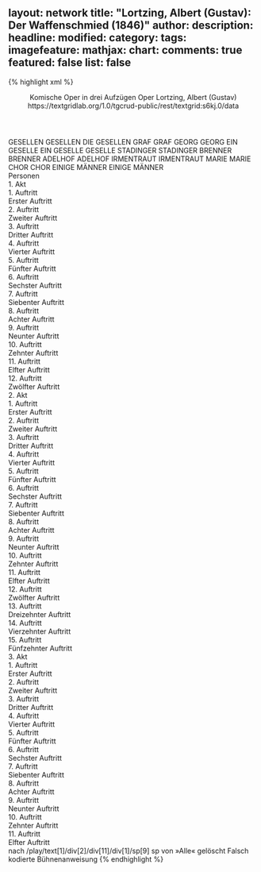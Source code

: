 layout: network
title: "Lortzing, Albert (Gustav): Der Waffenschmied (1846)"
author:
description:
headline:
modified:
category:
tags:
imagefeature:
mathjax:
chart:
comments: true
featured: false
list: false
---
{% highlight xml %}
<?xml-model href="https://raw.githubusercontent.com/DLiNa/project/master/rules/lina.rnc"?><?xml-model href="https://raw.githubusercontent.com/DLiNa/project/master/rules/lina.sch"?>
<play xmlns="http://lina.digital">
  <header>
    <title>Der Waffenschmied</title>
  	<subtitle>Komische Oper in drei Aufzügen</subtitle>
    <genretitle>Oper</genretitle>
    <author>Lortzing, Albert (Gustav)</author>
  	<date when="1846" type="premiere"/>
  	<source>https://textgridlab.org/1.0/tgcrud-public/rest/textgrid:s6kj.0/data</source>
  </header>
  <personae>
    <character>
      <name>GESELLEN</name>
      <alias xml:id="gesellen">
        <name>GESELLEN</name>
      </alias>
    	<alias xml:id="die_gesellen">
    		<name>DIE GESELLEN</name>
    	</alias>
    </character>
    <character>
      <name>GRAF</name>
      <alias xml:id="graf">
        <name>GRAF</name>
      </alias>
    </character>
    <character>
      <name>GEORG</name>
      <alias xml:id="georg">
        <name>GEORG</name>
      </alias>
    </character>
    <character>
      <name>EIN GESELLE</name>
      <alias xml:id="ein_geselle">
        <name>EIN GESELLE</name>
      </alias>
    	<alias xml:id="geselle">
    		<name>GESELLE</name>
    	</alias>
    </character>
    <character>
      <name>STADINGER</name>
      <alias xml:id="stadinger">
        <name>STADINGER</name>
      </alias>
    </character>
    <character>
      <name>BRENNER</name>
      <alias xml:id="brenner">
        <name>BRENNER</name>
      </alias>
    </character>
    <character>
      <name>ADELHOF</name>
      <alias xml:id="adelhof">
        <name>ADELHOF</name>
      </alias>
    </character>
    <character>
      <name>IRMENTRAUT</name>
      <alias xml:id="irmentraut">
        <name>IRMENTRAUT</name>
      </alias>
    </character>
    <character>
      <name>MARIE</name>
      <alias xml:id="marie">
        <name>MARIE</name>
      </alias>
    </character>
    <character>
      <name>CHOR</name>
      <alias xml:id="chor">
        <name>CHOR</name>
      </alias>
    </character>
    <character>
      <name>EINIGE MÄNNER</name>
      <alias xml:id="einige_männer">
        <name>EINIGE MÄNNER</name>
      </alias>
    </character>
  </personae>
  <text>
    <div>
      <head>Personen</head>
    </div>
    <div>
      <head>1. Akt</head>
      <div>
        <head>1. Auftritt</head>
        <div>
          <head>Erster Auftritt</head>
          <sp who="#gesellen">
            <amount n="2" unit="speech_acts"/>
            <amount n="92" unit="words"/>
            <amount n="24" unit="lines"/>
            <amount n="556" unit="chars"/>
          </sp>
          <sp who="#graf">
            <amount n="6" unit="speech_acts"/>
            <amount n="64" unit="words"/>
            <amount n="15" unit="lines"/>
            <amount n="358" unit="chars"/>
          </sp>
          <sp who="#georg">
            <amount n="6" unit="speech_acts"/>
            <amount n="79" unit="words"/>
            <amount n="16" unit="lines"/>
            <amount n="398" unit="chars"/>
          </sp>
          <sp who="#ein_geselle">
            <amount n="1" unit="speech_acts"/>
            <amount n="18" unit="words"/>
            <amount n="4" unit="lines"/>
            <amount n="100" unit="chars"/>
          </sp>
        </div>
      </div>
      <div>
        <head>2. Auftritt</head>
        <div>
          <head>Zweiter Auftritt</head>
          <sp who="#stadinger">
            <amount n="4" unit="speech_acts"/>
            <amount n="349" unit="words"/>
            <amount n="64" unit="lines"/>
            <amount n="1855" unit="chars"/>
          </sp>
          <sp who="#die_gesellen">
            <amount n="1" unit="speech_acts"/>
            <amount n="10" unit="words"/>
            <amount n="3" unit="lines"/>
            <amount n="67" unit="chars"/>
          </sp>
          <sp who="#gesellen">
            <amount n="2" unit="speech_acts"/>
            <amount n="31" unit="words"/>
            <amount n="6" unit="lines"/>
            <amount n="163" unit="chars"/>
          </sp>
          <sp who="#georg">
            <amount n="1" unit="speech_acts"/>
            <amount n="2" unit="words"/>
            <amount n="1" unit="lines"/>
            <amount n="13" unit="chars"/>
          </sp>
        </div>
      </div>
      <div>
        <head>3. Auftritt</head>
        <div>
          <head>Dritter Auftritt</head>
          <sp who="#georg">
            <amount n="18" unit="speech_acts"/>
            <amount n="320" unit="words"/>
            <amount n="13" unit="lines"/>
            <amount n="1821" unit="chars"/>
          </sp>
          <sp who="#graf">
            <amount n="18" unit="speech_acts"/>
            <amount n="198" unit="words"/>
            <amount n="15" unit="lines"/>
            <amount n="1071" unit="chars"/>
          </sp>
        </div>
      </div>
      <div>
        <head>4. Auftritt</head>
        <div>
          <head>Vierter Auftritt</head>
          <sp who="#georg">
            <amount n="1" unit="speech_acts"/>
            <amount n="348" unit="words"/>
            <amount n="51" unit="lines"/>
            <amount n="1867" unit="chars"/>
          </sp>
        </div>
      </div>
      <div>
        <head>5. Auftritt</head>
        <div>
          <head>Fünfter Auftritt</head>
          <sp who="#brenner">
            <amount n="24" unit="speech_acts"/>
            <amount n="323" unit="words"/>
            <amount n="19" unit="lines"/>
            <amount n="1826" unit="chars"/>
          </sp>
          <sp who="#adelhof">
            <amount n="23" unit="speech_acts"/>
            <amount n="271" unit="words"/>
            <amount n="17" unit="lines"/>
            <amount n="1464" unit="chars"/>
          </sp>
        </div>
      </div>
      <div>
        <head>6. Auftritt</head>
        <div>
          <head>Sechster Auftritt</head>
          <sp who="#irmentraut">
            <amount n="5" unit="speech_acts"/>
            <amount n="216" unit="words"/>
            <amount n="1223" unit="chars"/>
          </sp>
          <sp who="#adelhof">
            <amount n="3" unit="speech_acts"/>
            <amount n="27" unit="words"/>
            <amount n="3" unit="lines"/>
            <amount n="138" unit="chars"/>
          </sp>
          <sp who="#brenner">
            <amount n="6" unit="speech_acts"/>
            <amount n="60" unit="words"/>
            <amount n="5" unit="lines"/>
            <amount n="343" unit="chars"/>
          </sp>
        </div>
      </div>
      <div>
        <head>7. Auftritt</head>
        <div>
          <head>Siebenter Auftritt</head>
          <sp who="#irmentraut">
            <amount n="1" unit="speech_acts"/>
            <amount n="287" unit="words"/>
            <amount n="46" unit="lines"/>
            <amount n="1504" unit="chars"/>
          </sp>
        </div>
      </div>
      <div>
        <head>8. Auftritt</head>
        <div>
          <head>Achter Auftritt</head>
          <sp who="#marie">
            <amount n="8" unit="speech_acts"/>
            <amount n="93" unit="words"/>
            <amount n="7" unit="lines"/>
            <amount n="498" unit="chars"/>
          </sp>
          <sp who="#irmentraut">
            <amount n="7" unit="speech_acts"/>
            <amount n="126" unit="words"/>
            <amount n="4" unit="lines"/>
            <amount n="692" unit="chars"/>
          </sp>
        </div>
      </div>
      <div>
        <head>9. Auftritt</head>
        <div>
          <head>Neunter Auftritt</head>
          <sp who="#graf">
            <amount n="11" unit="speech_acts"/>
            <amount n="184" unit="words"/>
            <amount n="39" unit="lines"/>
            <amount n="928" unit="chars"/>
          </sp>
          <sp who="#marie">
            <amount n="12" unit="speech_acts"/>
            <amount n="137" unit="words"/>
            <amount n="26" unit="lines"/>
            <amount n="666" unit="chars"/>
          </sp>
          <sp who="#irmentraut">
            <amount n="17" unit="speech_acts"/>
            <amount n="178" unit="words"/>
            <amount n="33" unit="lines"/>
            <amount n="852" unit="chars"/>
          </sp>
        </div>
      </div>
      <div>
        <head>10. Auftritt</head>
        <div>
          <head>Zehnter Auftritt</head>
          <sp who="#georg">
            <amount n="3" unit="speech_acts"/>
            <amount n="15" unit="words"/>
            <amount n="4" unit="lines"/>
            <amount n="75" unit="chars"/>
          </sp>
          <sp who="#marie">
            <amount n="2" unit="speech_acts"/>
            <amount n="10" unit="words"/>
            <amount n="3" unit="lines"/>
            <amount n="64" unit="chars"/>
          </sp>
          <sp who="#irmentraut">
            <amount n="1" unit="speech_acts"/>
            <amount n="2" unit="words"/>
            <amount n="1" unit="lines"/>
            <amount n="12" unit="chars"/>
          </sp>
          <sp who="#marie #irmentraut">
            <amount n="1" unit="speech_acts"/>
            <amount n="4" unit="words"/>
            <amount n="1" unit="lines"/>
            <amount n="29" unit="chars"/>
          </sp>
          <sp who="#graf">
            <amount n="2" unit="speech_acts"/>
            <amount n="3" unit="words"/>
            <amount n="1" unit="lines"/>
            <amount n="20" unit="chars"/>
          </sp>
          <sp who="#stadinger">
            <amount n="1" unit="speech_acts"/>
            <amount n="11" unit="words"/>
            <amount n="3" unit="lines"/>
            <amount n="67" unit="chars"/>
          </sp>
          <sp who="#stadinger #gesellen">
            <amount n="1" unit="speech_acts"/>
          </sp>
        </div>
      </div>
      <div>
        <head>11. Auftritt</head>
        <div>
          <head>Elfter Auftritt</head>
          <sp who="#gesellen">
            <amount n="4" unit="speech_acts"/>
            <amount n="22" unit="words"/>
            <amount n="5" unit="lines"/>
            <amount n="117" unit="chars"/>
          </sp>
          <sp who="#stadinger">
            <amount n="11" unit="speech_acts"/>
            <amount n="112" unit="words"/>
            <amount n="27" unit="lines"/>
            <amount n="575" unit="chars"/>
          </sp>
          <sp who="#georg">
            <amount n="4" unit="speech_acts"/>
            <amount n="26" unit="words"/>
            <amount n="5" unit="lines"/>
            <amount n="120" unit="chars"/>
          </sp>
          <sp who="#marie #irmentraut">
            <amount n="1" unit="speech_acts"/>
            <amount n="3" unit="words"/>
            <amount n="1" unit="lines"/>
            <amount n="14" unit="chars"/>
          </sp>
          <sp who="#die_gesellen">
            <amount n="2" unit="speech_acts"/>
          </sp>
          <sp who="#marie">
            <amount n="6" unit="speech_acts"/>
            <amount n="31" unit="words"/>
            <amount n="7" unit="lines"/>
            <amount n="155" unit="chars"/>
          </sp>
          <sp who="#irmentraut">
            <amount n="6" unit="speech_acts"/>
            <amount n="24" unit="words"/>
            <amount n="7" unit="lines"/>
            <amount n="139" unit="chars"/>
          </sp>
          <sp who="#stadinger">
            <amount n="1" unit="speech_acts"/>
            <amount n="3" unit="words"/>
            <amount n="1" unit="lines"/>
            <amount n="11" unit="chars"/>
          </sp>
          <sp who="#marie #gesellen">
            <amount n="1" unit="speech_acts"/>
            <amount n="3" unit="words"/>
            <amount n="1" unit="lines"/>
            <amount n="11" unit="chars"/>
          </sp>
        </div>
      </div>
      <div>
        <head>12. Auftritt</head>
        <div>
          <head>Zwölfter Auftritt</head>
          <sp who="#marie">
            <amount n="1" unit="speech_acts"/>
            <amount n="391" unit="words"/>
            <amount n="61" unit="lines"/>
            <amount n="2025" unit="chars"/>
          </sp>
        </div>
      </div>
    </div>
    <div>
      <head>2. Akt</head>
      <div>
        <head>1. Auftritt</head>
        <div>
          <head>Erster Auftritt</head>
          <sp who="#graf">
            <amount n="27" unit="speech_acts"/>
            <amount n="321" unit="words"/>
            <amount n="51" unit="lines"/>
            <amount n="1613" unit="chars"/>
          </sp>
          <sp who="#marie">
            <amount n="25" unit="speech_acts"/>
            <amount n="291" unit="words"/>
            <amount n="55" unit="lines"/>
            <amount n="1468" unit="chars"/>
          </sp>
          <sp who="#graf #marie">
            <amount n="1" unit="speech_acts"/>
            <amount n="20" unit="words"/>
            <amount n="4" unit="lines"/>
            <amount n="125" unit="chars"/>
          </sp>
        </div>
      </div>
      <div>
        <head>2. Auftritt</head>
        <div>
          <head>Zweiter Auftritt</head>
          <sp who="#irmentraut">
            <amount n="8" unit="speech_acts"/>
            <amount n="190" unit="words"/>
            <amount n="5" unit="lines"/>
            <amount n="968" unit="chars"/>
          </sp>
          <sp who="#graf #marie">
            <amount n="2" unit="speech_acts"/>
            <amount n="5" unit="words"/>
            <amount n="2" unit="lines"/>
            <amount n="28" unit="chars"/>
          </sp>
          <sp who="#marie">
            <amount n="2" unit="speech_acts"/>
            <amount n="5" unit="words"/>
            <amount n="2" unit="lines"/>
            <amount n="30" unit="chars"/>
          </sp>
          <sp who="#graf">
            <amount n="7" unit="speech_acts"/>
            <amount n="70" unit="words"/>
            <amount n="7" unit="lines"/>
            <amount n="363" unit="chars"/>
          </sp>
        </div>
      </div>
      <div>
        <head>3. Auftritt</head>
        <div>
          <head>Dritter Auftritt</head>
          <sp who="#georg">
            <amount n="1" unit="speech_acts"/>
            <amount n="2" unit="words"/>
            <amount n="1" unit="lines"/>
            <amount n="14" unit="chars"/>
          </sp>
          <sp who="#irmentraut">
            <amount n="1" unit="speech_acts"/>
            <amount n="24" unit="words"/>
            <amount n="134" unit="chars"/>
          </sp>
        </div>
      </div>
      <div>
        <head>4. Auftritt</head>
        <div>
          <head>Vierter Auftritt</head>
          <sp who="#stadinger">
            <amount n="5" unit="speech_acts"/>
            <amount n="89" unit="words"/>
            <amount n="4" unit="lines"/>
            <amount n="455" unit="chars"/>
          </sp>
          <sp who="#graf">
            <amount n="2" unit="speech_acts"/>
            <amount n="14" unit="words"/>
            <amount n="2" unit="lines"/>
            <amount n="75" unit="chars"/>
          </sp>
          <sp who="#georg">
            <amount n="3" unit="speech_acts"/>
            <amount n="21" unit="words"/>
            <amount n="3" unit="lines"/>
            <amount n="113" unit="chars"/>
          </sp>
          <sp who="#irmentraut">
            <amount n="2" unit="speech_acts"/>
            <amount n="30" unit="words"/>
            <amount n="2" unit="lines"/>
            <amount n="186" unit="chars"/>
          </sp>
          <sp who="#marie">
            <amount n="2" unit="speech_acts"/>
            <amount n="15" unit="words"/>
            <amount n="2" unit="lines"/>
            <amount n="68" unit="chars"/>
          </sp>
        </div>
      </div>
      <div>
        <head>5. Auftritt</head>
        <div>
          <head>Fünfter Auftritt</head>
          <sp who="#adelhof">
            <amount n="23" unit="speech_acts"/>
            <amount n="356" unit="words"/>
            <amount n="49" unit="lines"/>
            <amount n="1864" unit="chars"/>
          </sp>
          <sp who="#stadinger">
            <amount n="28" unit="speech_acts"/>
            <amount n="513" unit="words"/>
            <amount n="81" unit="lines"/>
            <amount n="2728" unit="chars"/>
          </sp>
          <sp who="#georg">
            <amount n="4" unit="speech_acts"/>
            <amount n="16" unit="words"/>
            <amount n="4" unit="lines"/>
            <amount n="85" unit="chars"/>
          </sp>
          <sp who="#graf">
            <amount n="5" unit="speech_acts"/>
            <amount n="19" unit="words"/>
            <amount n="5" unit="lines"/>
            <amount n="91" unit="chars"/>
          </sp>
          <sp who="#marie #graf">
            <amount n="2" unit="speech_acts"/>
            <amount n="17" unit="words"/>
            <amount n="3" unit="lines"/>
            <amount n="58" unit="chars"/>
          </sp>
          <sp who="#irmentraut #marie">
            <amount n="1" unit="speech_acts"/>
            <amount n="4" unit="words"/>
            <amount n="1" unit="lines"/>
            <amount n="19" unit="chars"/>
          </sp>
          <sp who="#stadinger #graf #georg #irmentraut #marie">
            <amount n="1" unit="speech_acts"/>
            <amount n="29" unit="words"/>
            <amount n="6" unit="lines"/>
            <amount n="165" unit="chars"/>
          </sp>
          <sp who="#marie #irmentraut">
            <amount n="1" unit="speech_acts"/>
            <amount n="3" unit="words"/>
            <amount n="1" unit="lines"/>
            <amount n="17" unit="chars"/>
          </sp>
          <sp who="#irmentraut">
            <amount n="5" unit="speech_acts"/>
            <amount n="41" unit="words"/>
            <amount n="8" unit="lines"/>
            <amount n="214" unit="chars"/>
          </sp>
          <sp who="#irmentraut #georg">
            <amount n="1" unit="speech_acts"/>
            <amount n="15" unit="words"/>
            <amount n="2" unit="lines"/>
            <amount n="76" unit="chars"/>
          </sp>
        </div>
      </div>
      <div>
        <head>6. Auftritt</head>
        <div>
          <head>Sechster Auftritt</head>
          <sp who="#georg">
            <amount n="6" unit="speech_acts"/>
            <amount n="134" unit="words"/>
            <amount n="2" unit="lines"/>
            <amount n="778" unit="chars"/>
          </sp>
          <sp who="#graf">
            <amount n="5" unit="speech_acts"/>
            <amount n="62" unit="words"/>
            <amount n="5" unit="lines"/>
            <amount n="322" unit="chars"/>
          </sp>
        </div>
      </div>
      <div>
        <head>7. Auftritt</head>
        <div>
          <head>Siebenter Auftritt</head>
          <sp who="#stadinger">
            <amount n="38" unit="speech_acts"/>
            <amount n="579" unit="words"/>
            <amount n="57" unit="lines"/>
            <amount n="3086" unit="chars"/>
          </sp>
          <sp who="#graf">
            <amount n="7" unit="speech_acts"/>
            <amount n="98" unit="words"/>
            <amount n="5" unit="lines"/>
            <amount n="499" unit="chars"/>
          </sp>
          <sp who="#georg">
            <amount n="30" unit="speech_acts"/>
            <amount n="301" unit="words"/>
            <amount n="47" unit="lines"/>
            <amount n="1588" unit="chars"/>
          </sp>
          <sp who="#georg #stadinger">
            <amount n="2" unit="speech_acts"/>
            <amount n="78" unit="words"/>
            <amount n="11" unit="lines"/>
            <amount n="342" unit="chars"/>
          </sp>
        </div>
      </div>
      <div>
        <head>8. Auftritt</head>
        <div>
          <head>Achter Auftritt</head>
          <sp who="#adelhof">
            <amount n="4" unit="speech_acts"/>
            <amount n="50" unit="words"/>
            <amount n="3" unit="lines"/>
            <amount n="276" unit="chars"/>
          </sp>
          <sp who="#stadinger">
            <amount n="4" unit="speech_acts"/>
            <amount n="87" unit="words"/>
            <amount n="2" unit="lines"/>
            <amount n="487" unit="chars"/>
          </sp>
        </div>
      </div>
      <div>
        <head>9. Auftritt</head>
        <div>
          <head>Neunter Auftritt</head>
          <sp who="#brenner">
            <amount n="2" unit="speech_acts"/>
            <amount n="32" unit="words"/>
            <amount n="1" unit="lines"/>
            <amount n="188" unit="chars"/>
          </sp>
          <sp who="#stadinger">
            <amount n="2" unit="speech_acts"/>
            <amount n="11" unit="words"/>
            <amount n="2" unit="lines"/>
            <amount n="54" unit="chars"/>
          </sp>
          <sp who="#adelhof">
            <amount n="2" unit="speech_acts"/>
            <amount n="13" unit="words"/>
            <amount n="2" unit="lines"/>
            <amount n="64" unit="chars"/>
          </sp>
        </div>
      </div>
      <div>
        <head>10. Auftritt</head>
        <div>
          <head>Zehnter Auftritt</head>
          <sp who="#irmentraut">
            <amount n="8" unit="speech_acts"/>
            <amount n="50" unit="words"/>
            <amount n="7" unit="lines"/>
            <amount n="270" unit="chars"/>
          </sp>
          <sp who="#stadinger">
            <amount n="9" unit="speech_acts"/>
            <amount n="132" unit="words"/>
            <amount n="6" unit="lines"/>
            <amount n="726" unit="chars"/>
          </sp>
          <sp who="#adelhof">
            <amount n="1" unit="speech_acts"/>
            <amount n="6" unit="words"/>
            <amount n="1" unit="lines"/>
            <amount n="28" unit="chars"/>
          </sp>
        </div>
      </div>
      <div>
        <head>11. Auftritt</head>
        <div>
          <head>Elfter Auftritt</head>
          <sp who="#brenner">
            <amount n="7" unit="speech_acts"/>
            <amount n="157" unit="words"/>
            <amount n="6" unit="lines"/>
            <amount n="906" unit="chars"/>
          </sp>
          <sp who="#adelhof">
            <amount n="6" unit="speech_acts"/>
            <amount n="112" unit="words"/>
            <amount n="3" unit="lines"/>
            <amount n="572" unit="chars"/>
          </sp>
        </div>
      </div>
      <div>
        <head>12. Auftritt</head>
        <div>
          <head>Zwölfter Auftritt</head>
        </div>
      </div>
      <div>
        <head>13. Auftritt</head>
        <div>
          <head>Dreizehnter Auftritt</head>
          <sp who="#ein_geselle">
            <amount n="1" unit="speech_acts"/>
            <amount n="11" unit="words"/>
            <amount n="1" unit="lines"/>
            <amount n="79" unit="chars"/>
          </sp>
          <sp who="#georg">
            <amount n="8" unit="speech_acts"/>
            <amount n="213" unit="words"/>
            <amount n="32" unit="lines"/>
            <amount n="1069" unit="chars"/>
          </sp>
          <sp who="#stadinger">
            <amount n="5" unit="speech_acts"/>
            <amount n="156" unit="words"/>
            <amount n="2" unit="lines"/>
            <amount n="806" unit="chars"/>
          </sp>
          <sp who="#chor">
            <amount n="3" unit="speech_acts"/>
            <amount n="71" unit="words"/>
            <amount n="9" unit="lines"/>
            <amount n="327" unit="chars"/>
          </sp>
        </div>
      </div>
      <div>
        <head>14. Auftritt</head>
        <div>
          <head>Vierzehnter Auftritt</head>
          <sp who="#adelhof">
            <amount n="7" unit="speech_acts"/>
            <amount n="63" unit="words"/>
            <amount n="6" unit="lines"/>
            <amount n="348" unit="chars"/>
          </sp>
          <sp who="#stadinger">
            <amount n="8" unit="speech_acts"/>
            <amount n="56" unit="words"/>
            <amount n="7" unit="lines"/>
            <amount n="299" unit="chars"/>
          </sp>
          <sp who="#stadinger #adelhof #georg">
            <amount n="2" unit="speech_acts"/>
            <amount n="3" unit="words"/>
            <amount n="1" unit="lines"/>
            <amount n="18" unit="chars"/>
          </sp>
          <sp who="#georg">
            <amount n="1" unit="speech_acts"/>
            <amount n="10" unit="words"/>
            <amount n="1" unit="lines"/>
            <amount n="55" unit="chars"/>
          </sp>
          <sp who="#brenner">
            <amount n="1" unit="speech_acts"/>
            <amount n="3" unit="words"/>
            <amount n="1" unit="lines"/>
            <amount n="19" unit="chars"/>
          </sp>
        </div>
      </div>
      <div>
        <head>15. Auftritt</head>
        <div>
          <head>Fünfzehnter Auftritt</head>
          <sp who="#irmentraut">
            <amount n="3" unit="speech_acts"/>
            <amount n="22" unit="words"/>
            <amount n="4" unit="lines"/>
            <amount n="117" unit="chars"/>
          </sp>
          <sp who="#stadinger">
            <amount n="12" unit="speech_acts"/>
            <amount n="259" unit="words"/>
            <amount n="50" unit="lines"/>
            <amount n="1352" unit="chars"/>
          </sp>
          <sp who="#stadinger #irmentraut #brenner #georg #adelhof">
            <amount n="3" unit="speech_acts"/>
            <amount n="15" unit="words"/>
            <amount n="3" unit="lines"/>
            <amount n="80" unit="chars"/>
          </sp>
          <sp who="#chor">
            <amount n="1" unit="speech_acts"/>
            <amount n="18" unit="words"/>
            <amount n="5" unit="lines"/>
            <amount n="85" unit="chars"/>
          </sp>
          <sp who="#adelhof">
            <amount n="1" unit="speech_acts"/>
          </sp>
          <sp who="#marie #graf">
            <amount n="1" unit="speech_acts"/>
          </sp>
          <sp who="#marie">
            <amount n="7" unit="speech_acts"/>
            <amount n="93" unit="words"/>
            <amount n="20" unit="lines"/>
            <amount n="499" unit="chars"/>
          </sp>
          <sp who="#brenner #einige_männer">
            <amount n="1" unit="speech_acts"/>
            <amount n="4" unit="words"/>
            <amount n="1" unit="lines"/>
            <amount n="25" unit="chars"/>
          </sp>
          <sp who="#graf">
            <amount n="2" unit="speech_acts"/>
            <amount n="57" unit="words"/>
            <amount n="11" unit="lines"/>
            <amount n="314" unit="chars"/>
          </sp>
          <sp who="#georg">
            <amount n="5" unit="speech_acts"/>
            <amount n="56" unit="words"/>
            <amount n="11" unit="lines"/>
            <amount n="293" unit="chars"/>
          </sp>
          <sp who="#georg #graf #brenner #adelhof">
            <amount n="1" unit="speech_acts"/>
            <amount n="3" unit="words"/>
            <amount n="1" unit="lines"/>
            <amount n="14" unit="chars"/>
          </sp>
        </div>
      </div>
    </div>
    <div>
      <head>3. Akt</head>
      <div>
        <head>1. Auftritt</head>
        <div>
          <head>Erster Auftritt</head>
          <sp who="#marie">
            <amount n="1" unit="speech_acts"/>
            <amount n="431" unit="words"/>
            <amount n="57" unit="lines"/>
            <amount n="2100" unit="chars"/>
          </sp>
        </div>
      </div>
      <div>
        <head>2. Auftritt</head>
        <div>
          <head>Zweiter Auftritt</head>
          <sp who="#brenner">
            <amount n="5" unit="speech_acts"/>
            <amount n="79" unit="words"/>
            <amount n="3" unit="lines"/>
            <amount n="424" unit="chars"/>
          </sp>
          <sp who="#stadinger">
            <amount n="6" unit="speech_acts"/>
            <amount n="99" unit="words"/>
            <amount n="4" unit="lines"/>
            <amount n="551" unit="chars"/>
          </sp>
          <sp who="#marie">
            <amount n="1" unit="speech_acts"/>
            <amount n="6" unit="words"/>
            <amount n="1" unit="lines"/>
            <amount n="33" unit="chars"/>
          </sp>
        </div>
      </div>
      <div>
        <head>3. Auftritt</head>
        <div>
          <head>Dritter Auftritt</head>
          <sp who="#georg">
            <amount n="2" unit="speech_acts"/>
            <amount n="9" unit="words"/>
            <amount n="2" unit="lines"/>
            <amount n="54" unit="chars"/>
          </sp>
          <sp who="#stadinger">
            <amount n="2" unit="speech_acts"/>
            <amount n="27" unit="words"/>
            <amount n="2" unit="lines"/>
            <amount n="151" unit="chars"/>
          </sp>
          <sp who="#marie">
            <amount n="1" unit="speech_acts"/>
          </sp>
        </div>
      </div>
      <div>
        <head>4. Auftritt</head>
        <div>
          <head>Vierter Auftritt</head>
          <sp who="#geselle">
            <amount n="2" unit="speech_acts"/>
            <amount n="4" unit="words"/>
            <amount n="1" unit="lines"/>
            <amount n="22" unit="chars"/>
          </sp>
          <sp who="#stadinger">
            <amount n="2" unit="speech_acts"/>
            <amount n="12" unit="words"/>
            <amount n="1" unit="lines"/>
            <amount n="73" unit="chars"/>
          </sp>
          <sp who="#brenner">
            <amount n="1" unit="speech_acts"/>
            <amount n="29" unit="words"/>
            <amount n="164" unit="chars"/>
          </sp>
        </div>
      </div>
      <div>
        <head>5. Auftritt</head>
        <div>
          <head>Fünfter Auftritt</head>
          <sp who="#stadinger">
            <amount n="11" unit="speech_acts"/>
            <amount n="92" unit="words"/>
            <amount n="10" unit="lines"/>
            <amount n="487" unit="chars"/>
          </sp>
          <sp who="#marie">
            <amount n="5" unit="speech_acts"/>
            <amount n="75" unit="words"/>
            <amount n="4" unit="lines"/>
            <amount n="406" unit="chars"/>
          </sp>
          <sp who="#irmentraut">
            <amount n="10" unit="speech_acts"/>
            <amount n="123" unit="words"/>
            <amount n="9" unit="lines"/>
            <amount n="600" unit="chars"/>
          </sp>
          <sp who="#graf">
            <amount n="2" unit="speech_acts"/>
            <amount n="14" unit="words"/>
            <amount n="2" unit="lines"/>
            <amount n="76" unit="chars"/>
          </sp>
          <sp who="#georg">
            <amount n="2" unit="speech_acts"/>
            <amount n="11" unit="words"/>
            <amount n="2" unit="lines"/>
            <amount n="57" unit="chars"/>
          </sp>
          <sp who="#brenner">
            <amount n="2" unit="speech_acts"/>
            <amount n="44" unit="words"/>
            <amount n="1" unit="lines"/>
            <amount n="222" unit="chars"/>
          </sp>
          <sp who="#irmentraut #georg #brenner #graf">
            <amount n="1" unit="speech_acts"/>
            <amount n="3" unit="words"/>
            <amount n="1" unit="lines"/>
            <amount n="20" unit="chars"/>
          </sp>
        </div>
      </div>
      <div>
        <head>6. Auftritt</head>
        <div>
          <head>Sechster Auftritt</head>
          <sp who="#adelhof">
            <amount n="12" unit="speech_acts"/>
            <amount n="153" unit="words"/>
            <amount n="29" unit="lines"/>
            <amount n="749" unit="chars"/>
          </sp>
          <sp who="#stadinger">
            <amount n="15" unit="speech_acts"/>
            <amount n="215" unit="words"/>
            <amount n="31" unit="lines"/>
            <amount n="1091" unit="chars"/>
          </sp>
          <sp who="#marie">
            <amount n="7" unit="speech_acts"/>
            <amount n="46" unit="words"/>
            <amount n="7" unit="lines"/>
            <amount n="243" unit="chars"/>
          </sp>
          <sp who="#brenner">
            <amount n="8" unit="speech_acts"/>
            <amount n="116" unit="words"/>
            <amount n="15" unit="lines"/>
            <amount n="593" unit="chars"/>
          </sp>
          <sp who="#marie #irmentraut">
            <amount n="2" unit="speech_acts"/>
            <amount n="43" unit="words"/>
            <amount n="8" unit="lines"/>
            <amount n="234" unit="chars"/>
          </sp>
          <sp who="#irmentraut #brenner #marie #adelhof">
            <amount n="3" unit="speech_acts"/>
            <amount n="15" unit="words"/>
            <amount n="3" unit="lines"/>
            <amount n="90" unit="chars"/>
          </sp>
          <sp who="#georg #irmentraut">
            <amount n="1" unit="speech_acts"/>
            <amount n="7" unit="words"/>
            <amount n="1" unit="lines"/>
            <amount n="42" unit="chars"/>
          </sp>
          <sp who="#graf">
            <amount n="5" unit="speech_acts"/>
            <amount n="50" unit="words"/>
            <amount n="5" unit="lines"/>
            <amount n="305" unit="chars"/>
          </sp>
          <sp who="#graf #georg">
            <amount n="1" unit="speech_acts"/>
            <amount n="10" unit="words"/>
            <amount n="2" unit="lines"/>
            <amount n="41" unit="chars"/>
          </sp>
          <sp who="#marie #graf">
            <amount n="1" unit="speech_acts"/>
            <amount n="23" unit="words"/>
            <amount n="4" unit="lines"/>
            <amount n="114" unit="chars"/>
          </sp>
          <sp who="#irmentraut">
            <amount n="2" unit="speech_acts"/>
            <amount n="27" unit="words"/>
            <amount n="4" unit="lines"/>
            <amount n="121" unit="chars"/>
          </sp>
          <sp who="#georg">
            <amount n="1" unit="speech_acts"/>
            <amount n="24" unit="words"/>
            <amount n="4" unit="lines"/>
            <amount n="120" unit="chars"/>
          </sp>
          <sp who="#adelhof #georg">
            <amount n="1" unit="speech_acts"/>
          </sp>
        </div>
      </div>
      <div>
        <head>7. Auftritt</head>
        <div>
          <head>Siebenter Auftritt</head>
          <sp who="#brenner">
            <amount n="1" unit="speech_acts"/>
            <amount n="22" unit="words"/>
            <amount n="133" unit="chars"/>
          </sp>
          <sp who="#stadinger">
            <amount n="1" unit="speech_acts"/>
            <amount n="4" unit="words"/>
            <amount n="1" unit="lines"/>
            <amount n="22" unit="chars"/>
          </sp>
        </div>
      </div>
      <div>
        <head>8. Auftritt</head>
        <div>
          <head>Achter Auftritt</head>
          <sp who="#georg">
            <amount n="2" unit="speech_acts"/>
            <amount n="18" unit="words"/>
            <amount n="1" unit="lines"/>
            <amount n="126" unit="chars"/>
          </sp>
          <sp who="#stadinger">
            <amount n="1" unit="speech_acts"/>
            <amount n="6" unit="words"/>
            <amount n="1" unit="lines"/>
            <amount n="41" unit="chars"/>
          </sp>
          <sp who="#irmentraut">
            <amount n="1" unit="speech_acts"/>
            <amount n="4" unit="words"/>
            <amount n="1" unit="lines"/>
            <amount n="31" unit="chars"/>
          </sp>
        </div>
      </div>
      <div>
        <head>9. Auftritt</head>
        <div>
          <head>Neunter Auftritt</head>
          <sp who="#geselle">
            <amount n="1" unit="speech_acts"/>
            <amount n="7" unit="words"/>
            <amount n="1" unit="lines"/>
            <amount n="42" unit="chars"/>
          </sp>
          <sp who="#stadinger">
            <amount n="11" unit="speech_acts"/>
            <amount n="607" unit="words"/>
            <amount n="73" unit="lines"/>
            <amount n="3168" unit="chars"/>
          </sp>
          <sp who="#georg">
            <amount n="9" unit="speech_acts"/>
            <amount n="143" unit="words"/>
            <amount n="5" unit="lines"/>
            <amount n="771" unit="chars"/>
          </sp>
          <sp who="#brenner">
            <amount n="3" unit="speech_acts"/>
            <amount n="44" unit="words"/>
            <amount n="2" unit="lines"/>
            <amount n="262" unit="chars"/>
          </sp>
          <sp who="#marie">
            <amount n="1" unit="speech_acts"/>
            <amount n="4" unit="words"/>
            <amount n="1" unit="lines"/>
            <amount n="23" unit="chars"/>
          </sp>
          <sp who="#marie #graf">
            <amount n="1" unit="speech_acts"/>
            <amount n="3" unit="words"/>
            <amount n="1" unit="lines"/>
            <amount n="19" unit="chars"/>
          </sp>
          <sp who="#irmentraut">
            <amount n="2" unit="speech_acts"/>
            <amount n="8" unit="words"/>
            <amount n="2" unit="lines"/>
            <amount n="51" unit="chars"/>
          </sp>
          <sp who="#graf">
            <amount n="1" unit="speech_acts"/>
            <amount n="6" unit="words"/>
            <amount n="1" unit="lines"/>
            <amount n="36" unit="chars"/>
          </sp>
        </div>
      </div>
      <div>
        <head>10. Auftritt</head>
        <div>
          <head>Zehnter Auftritt</head>
          <sp who="#stadinger">
            <amount n="3" unit="speech_acts"/>
            <amount n="31" unit="words"/>
            <amount n="3" unit="lines"/>
            <amount n="149" unit="chars"/>
          </sp>
          <sp who="#brenner">
            <amount n="2" unit="speech_acts"/>
            <amount n="33" unit="words"/>
            <amount n="1" unit="lines"/>
            <amount n="157" unit="chars"/>
          </sp>
        </div>
      </div>
      <div>
        <head>11. Auftritt</head>
        <div>
          <head>Elfter Auftritt</head>
          <sp who="#marie #stadinger #brenner #georg #irmentraut">
            <amount n="2" unit="speech_acts"/>
            <amount n="11" unit="words"/>
            <amount n="2" unit="lines"/>
            <amount n="57" unit="chars"/>
          </sp>
          <sp who="#marie #graf">
            <amount n="1" unit="speech_acts"/>
            <amount n="4" unit="words"/>
            <amount n="1" unit="lines"/>
            <amount n="26" unit="chars"/>
          </sp>
          <sp who="#stadinger">
            <amount n="7" unit="speech_acts"/>
            <amount n="103" unit="words"/>
            <amount n="4" unit="lines"/>
            <amount n="542" unit="chars"/>
          </sp>
          <sp who="#graf">
            <amount n="6" unit="speech_acts"/>
            <amount n="58" unit="words"/>
            <amount n="6" unit="lines"/>
            <amount n="321" unit="chars"/>
          </sp>
          <sp who="#brenner">
            <amount n="3" unit="speech_acts"/>
            <amount n="20" unit="words"/>
            <amount n="3" unit="lines"/>
            <amount n="102" unit="chars"/>
          </sp>
          <sp who="#marie">
            <amount n="3" unit="speech_acts"/>
            <amount n="35" unit="words"/>
            <amount n="4" unit="lines"/>
            <amount n="160" unit="chars"/>
          </sp>
          <sp who="#georg">
            <amount n="2" unit="speech_acts"/>
            <amount n="7" unit="words"/>
            <amount n="2" unit="lines"/>
            <amount n="48" unit="chars"/>
          </sp>
          <sp who="#graf #marie">
            <amount n="1" unit="speech_acts"/>
            <amount n="3" unit="words"/>
            <amount n="1" unit="lines"/>
            <amount n="19" unit="chars"/>
          </sp>
          <sp who="#georg #irmentraut">
            <amount n="1" unit="speech_acts"/>
            <amount n="3" unit="words"/>
            <amount n="1" unit="lines"/>
            <amount n="18" unit="chars"/>
          </sp>
          <sp who="#georg #irmentraut #brenner #stadinger">
            <amount n="1" unit="speech_acts"/>
            <amount n="14" unit="words"/>
            <amount n="2" unit="lines"/>
            <amount n="59" unit="chars"/>
          </sp>
        </div>
      </div>
    </div>
  </text>
	<documentation>
		<change n="1" who="dariokampkaspar">
			<path>nach /play/text[1]/div[2]/div[11]/div[1]/sp[9]</path>
			<orig>sp von »Alle«</orig>
			<corr>gelöscht</corr>
			<comment>Falsch kodierte Bühnenanweisung</comment>
		</change>
	</documentation>
</play>
{% endhighlight %}